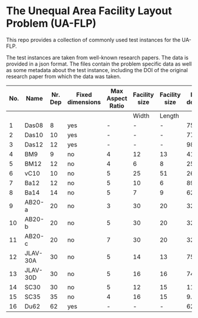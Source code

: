 # The Unequal Area Facility Layout Problem (UA-FLP)

This repo provides a collection of commonly used test instances for the UA-FLP.

The test instances are taken from well-known research papers.
The data is provided in a json format.
The files contain the problem specific data as well as some metadata about the test instance, including the DOI of the original research paper from which the data was taken. 


| No. | Name     | Nr. Dep | Fixed dimensions | Max Aspect Ratio | Facility size | Facility size | Flow density | Layout compactness |
|-----|----------|---------|------------------|------------------|---------------|---------------|--------------|--------------------|
|     |          |         |                  |                  | Width         | Length        |              |                    |
| 1   | Das08    | 8       | yes              | -                | -             | -             | 75.0%     | -                  |
| 2   | Das10    | 10      | yes              | -                | -             | -             | 77.8%     | -                  |
| 3   | Das12    | 12      | yes              | -                | -             | -             | 98.5%     | -                  |
| 4   | BM9      | 9       | no               | 4                | 12            | 13            | 41.7%     | 100%            |
| 5   | BM12     | 12      | no               | 4                | 6             | 8             | 25.8%     | 100%            |
| 6   | vC10     | 10      | no               | 5                | 25            | 51            | 26.7%     | 100%            |
| 7   | Ba12     | 12      | no               | 5                | 10            | 6             | 89.4%     | 88.3%           |
| 8   | Ba14     | 14      | no               | 5                | 7             | 9             | 62.6%     | 96.8%           |
| 9   | AB20-a   | 20      | no               | 3                | 30            | 20            | 32.6%     | 100%            |
| 10  | AB20-b   | 20      | no               | 5                | 30            | 20            | 32.6%     | 100%            |
| 11  | AB20-c   | 20      | no               | 7                | 30            | 20            | 32.6%     | 100%            |
| 12  | JLAV-30A | 30      | no               | 5                | 14            | 13            | 75.9%     | 100%            |
| 13  | JLAV-30D | 30      | no               | 5                | 16            | 16            | 74.3%     | 93.8%           |
| 14  | SC30     | 30      | no               | 5                | 12            | 15            | 11.5%     | 90.6%           |
| 15  | SC35     | 35      | no               | 4                | 16            | 15            | 9.1%      | 80.0%           |
| 16  | Du62     | 62      | yes              | -                | -             | -             | 62.5%     | -                  |

